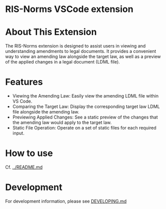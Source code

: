 # RIS-Norms VSCode extension

# About This Extension

The RIS-Norms extension is designed to assist users in viewing and understanding amendments to legal documents. It provides a convenient way to view an amending law alongside the target law, as well as a preview of the applied changes in a legal document (LDML file).

# Features

- Viewing the Amending Law: Easily view the amending LDML file within VS Code.
- Comparing the Target Law: Display the corresponding target law LDML file alongside the amending law.
- Previewing Applied Changes: See a static preview of the changes that the amending law would apply to the target law.
- Static File Operation: Operate on a set of static files for each required input.

# How to use

Cf. [../README.md](../README.md)

# Development

For development information, please see [DEVELOPING.md](https://github.com/digitalservicebund/ris-norms/blob/main/vscode-extension/DEVELOPING.md)
